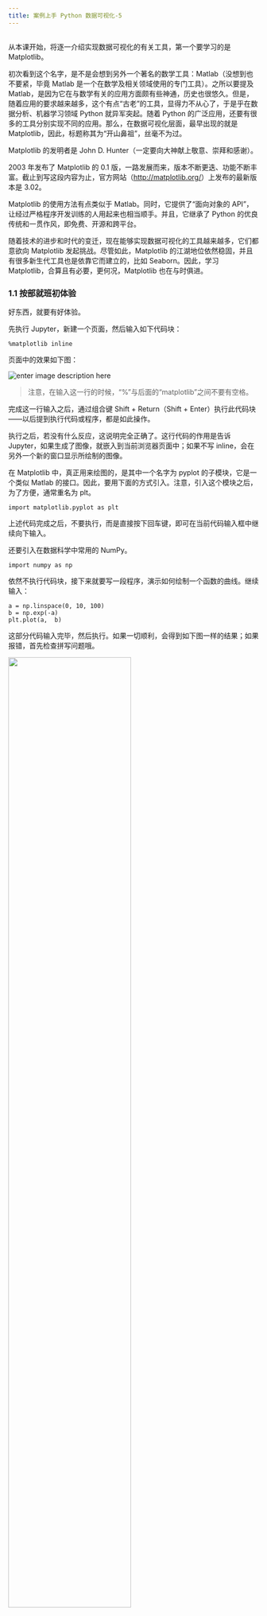 ```yaml
---
title: 案例上手 Python 数据可视化-5
---
```

<article id="topicContainer" class="column_content"><h2 class="topic_title"></h2><div><p>从本课开始，将逐一介绍实现数据可视化的有关工具，第一个要学习的是 Matplotlib。</p>
<p>初次看到这个名字，是不是会想到另外一个著名的数学工具：Matlab（没想到也不要紧，毕竟 Matlab 是一个在数学及相关领域使用的专门工具）。之所以要提及 Matlab，是因为它在与数学有关的应用方面颇有些神通，历史也很悠久。但是，随着应用的要求越来越多，这个有点“古老”的工具，显得力不从心了，于是乎在数据分析、机器学习领域 Python 就异军突起。随着 Python 的广泛应用，还要有很多的工具分别实现不同的应用。那么，在数据可视化层面，最早出现的就是 Matplotlib，因此，标题称其为“开山鼻祖”，丝毫不为过。</p>
<p>Matplotlib 的发明者是 John D. Hunter（一定要向大神献上敬意、崇拜和感谢）。</p>
<p>2003 年发布了 Matplotlib 的 0.1 版，一路发展而来，版本不断更迭、功能不断丰富。截止到写这段内容为止，官方网站（<a href="http://matplotlib.org/">http://matplotlib.org/</a>）上发布的最新版本是 3.02。</p>
<p>Matplotlib 的使用方法有点类似于 Matlab。同时，它提供了“面向对象的 API”，让经过严格程序开发训练的人用起来也相当顺手。并且，它继承了 Python 的优良传统和一贯作风，即免费、开源和跨平台。</p>
<p>随着技术的进步和时代的变迁，现在能够实现数据可视化的工具越来越多，它们都意欲向 Matplotlib 发起挑战。尽管如此，Matplotlib 的江湖地位依然稳固，并且有很多新生代工具也是依靠它而建立的，比如 Seaborn。因此，学习 Matplotlib，合算且有必要，更何况，Matplotlib 也在与时俱进。</p>
<h3 id="11">1.1 按部就班初体验</h3>
<p>好东西，就要有好体验。</p>
<p>先执行 Jupyter，新建一个页面，然后输入如下代码块：</p>
<pre><code class="python language-python">%matplotlib inline
</code></pre>
<p>页面中的效果如下图：</p>
<p><img src="https://images.gitbook.cn/88136310-3346-11e9-b59c-dfe60266e7ff" alt="enter image description here" /></p>
<blockquote>
  <p>注意，在输入这一行的时候，“%”与后面的“matplotlib”之间不要有空格。</p>
</blockquote>
<p>完成这一行输入之后，通过组合键 Shift + Return（Shift + Enter）执行此代码块——以后提到执行代码或程序，都是如此操作。</p>
<p>执行之后，若没有什么反应，这说明完全正确了。这行代码的作用是告诉 Jupyter，如果生成了图像，就嵌入到当前浏览器页面中；如果不写 inline，会在另外一个新的窗口显示所绘制的图像。</p>
<p>在 Matplotlib 中，真正用来绘图的，是其中一个名字为 pyplot 的子模块，它是一个类似 Matlab 的接口。因此，要用下面的方式引入。注意，引入这个模块之后，为了方便，通常重名为 plt。</p>
<pre><code class="python language-python">import matplotlib.pyplot as plt
</code></pre>
<p>上述代码完成之后，不要执行，而是直接按下回车键，即可在当前代码输入框中继续向下输入。</p>
<p>还要引入在数据科学中常用的 NumPy。</p>
<pre><code>import numpy as np
</code></pre>
<p>依然不执行代码块，接下来就要写一段程序，演示如何绘制一个函数的曲线。继续输入：</p>
<pre><code>a = np.linspace(0, 10, 100)
b = np.exp(-a)
plt.plot(a,  b)
</code></pre>
<p>这部分代码输入完毕，然后执行。如果一切顺利，会得到如下图一样的结果；如果报错，首先检查拼写问题哦。</p>
<p><img src="https://images.gitbook.cn/f44c01e0-3346-11e9-b3a9-4f8760d3237f" width = "70%" /></p>
<p>以上代码，是在 Jupyter 中绘图的方式。如果不在这个环境中，而是想把代码写成一个可执行的 Python 文件，还需要增加一点东西。</p>
<pre><code class="python language-python">#coding: utf-8
'''
filename: ./chapter111.py
'''

import numpy as np
import matplotlib.pyplot as plt

a = np.linspace(0, 10, 100)
b = np.exp(-a)
plt.plot(a,  b)

plt.show()
</code></pre>
<p>上面的代码不是写到当前的 Jupyter 中，而是打开一个 IDE，然后把它写入其中，并保存为某名称的文件，比如这里将其命名为 chapter111.py。而后用如下命令执行：</p>
<pre><code class="bash language-bash">$ python3 chapter111.py
</code></pre>
<p>执行此程序文件之后，注意观察，会出现一个新窗口，如下图所示。</p>
<p><img src="https://images.gitbook.cn/34938b10-3347-11e9-b3a9-4f8760d3237f" width = "60%" /></p>
<p>这个图提供的功能也不少，可以试一试图示中下面一排功能按钮，体会它们的作用。</p>
<p>以上体验了两种开发环境中制图的方式，特别提醒的是，在 IDE 中写制图程序的时候，需要增加 plt.show()，告诉程序把最终的图示展现出来。通常一个程序就一条这个语句，不论在这个程序中有多少个图。</p>
<p>根据数据科学工作者的习惯，我们还是使用 Jupyter，下文都如此。</p>
<p>在上面的代码中，核心就是 plt.plot 函数，可以通过下面的方式查看这个函数的完整内容。</p>
<p>在 Jupyter 中输入：</p>
<pre><code>plt.plot?
</code></pre>
<p>执行之后，可以看到关于此函数的完整内容。下面是摘录的一部分：</p>
<blockquote>
  <p>Signature: plt.plot(*args, scalex=True, scaley=True, data=None, **kwargs)
  Docstring:
  Plot y versus x as lines and/or markers.</p>
  <p>Call signatures::</p>
<pre><code>plot([x], y, [fmt], data=None, **kwargs)
plot([x], y, [fmt], [x2], y2, [fmt2], ..., **kwargs)
</code></pre>
  <p>The coordinates of the points or line nodes are given by <em>x</em>, <em>y</em>.</p>
</blockquote>
<p>plt.plot 主要用于绘制曲线和点，需要提供 x 和 y 两个坐标轴的参数。至于这个函数的详细应用，后面会讲述。在这里，请掌握一种<strong>重要的学习方法：查看帮助文档</strong>。操作方式就如同上面所示。</p>
<p>以上绘图过程，其基本思路是承接了 Matlab 的思想，不是在现代编程语言中所倡导的“面向对象”的思想——但并不意味着这种方式不能使用。</p>
<p>那么，如果依据“面向对象”的思想，怎么使用 Matplotlib 作图呢？</p>
<p>先看来自 Matplotlib 官网上的一张图，这张图的内涵相当丰富。</p>
<p><img src="https://images.gitbook.cn/6e9a6ea0-3347-11e9-ae61-ab46ecd2ee1c" width = "80%" /></p>
<p>这张图，可以看做是一张 Matplotlib 的藏宝图，在以后的课程中，我们会对其中的各对象逐一剖析，内化为自己的知识。</p>
<p>如果将这张图或绘制这张图的过程看作对象，那么图中各元素就是“属性”，其呈现的结果就是“属性的值”，而制作某个元素就是用对象的“方法”实现了。</p>
<p>比如把图中的坐标系看做一个对象，那么在这个坐标系中绘制一条曲线（例如上图中蓝色的那条曲线），就是执行这个坐标系的一种绘图方法。而所绘制的图线的颜色，则是此曲线的属性（属性值是“蓝色”）。</p>
<p>下面就依照“面向对象”的过程，绘制图像。</p>
<p>（1）创建 Figure 对象，它类似于一张画布，可以在这张画布上绘制其他对象。</p>
<pre><code class="python language-python">fig = plt.figure()
</code></pre>
<p>首先创建一个 Figure 对象，它就相当于一张画布。</p>
<p>创建 Figure 实例对象的方法还可以是：plt.Figure()。</p>
<p>（2）创建坐标系</p>
<p>如果要绘制某种曲线，坐标系是不可或缺的。依据面向对象的思想，所创建的 fig 实例对象，应该具有一种创建坐标系的方法。</p>
<p>这个推论完全正确。</p>
<p>继续在上面的代码块中写如下语句：</p>
<pre><code class="python language-python">ax = fig.add_axes([0.1, 0.1, 0.8, 0.8])
</code></pre>
<p>add_axes 就是 fig 实例对象中用来创建坐标系的方法，即由此创建了一个 axes 对象，用变量 ax 引用。</p>
<p>如果想知道 fig 实例对象中都有哪些方法？可以如此操作。</p>
<p>在一个代码块中先输入 fig.（注意那个英文句点），然后按下键盘上的 TAB 键，就会看到下图的效果，这里面的都是 fig 实例的属相和方法。因此，不用有意识地去记忆，使用这种方式查找方法和属性名称。</p>
<p><img src="https://images.gitbook.cn/f0394350-3347-11e9-b3a9-4f8760d3237f" width = "80%" /></p>
<p>再解释一下上面那一行代码。参数 [0.1, 0.1, 0.8, 0.8] 确定了这个坐标系的位置，其含义为 [left, bottom, width, height]，左右尺寸都是相对于画布（即 fig 对象）的百分比。例如，第一个 0.1，表示坐标系的左侧相对画布左侧距离为画布宽度的 10%；第四个 0.8，表示坐标系的高度为画布高度的 80%。</p>
<p>目前，代码块中有了上述两行代码了，执行后，就可以看到一张已经有坐标系的图了。</p>
<p><img src="https://images.gitbook.cn/51048270-3349-11e9-ae61-ab46ecd2ee1c" width = "80%" /></p>
<p>（3）在坐标系内画曲线</p>
<p>利用 fig.add_axes() 创建了一个 Axes 对象，它跟 Figure 对象类似，都是“容器”，即 Axes 对象可以包含其他东西。</p>
<p>还是按照“面向对象”的思路，调用变量 ax 所引用的 axes 对象的方法（切换到 Jupyter）。</p>
<p>在前面的代码块里面，接着写入下面的语句：</p>
<pre><code class="python language-python">a = np.linspace(0, 10, 100)
b = np.exp(-a)
ax.plot(a, b)
</code></pre>
<p>写好这段代码，就可以立刻执行了，看下效果，如下图所示。</p>
<p><img src="https://images.gitbook.cn/87f5e8a0-3349-11e9-bff5-05638cbe7e78" width = "80%" /></p>
<p>如此，就完成了制图，得到了函数曲线。</p>
<p>以上两个作图过程，可以理解为两种风格：</p>
<ul>
<li>第一种是继承了 Matlab 的做法，称为“Matlab 风格”，主要是通过 plt 操作各种绘图相关的函数；</li>
<li>第二种以“面向对象”的编程思想为基础，通过对象的方法和属性完成作图。</li>
</ul>
<p>两者所使用的方法和属性也都是相同的或类似的，下表分别列出了常用的几项。</p>
<table>
<thead>
<tr>
<th>plt 函数</th>
<th>ax 对象方法</th>
</tr>
</thead>
<tbody>
<tr>
<td>plt.plot</td>
<td>ax.plot</td>
</tr>
<tr>
<td>plt.legend</td>
<td>ax.legend</td>
</tr>
<tr>
<td>plt.xlabel</td>
<td>ax.set_xlabel</td>
</tr>
<tr>
<td>plt.ylabel</td>
<td>ax.set_ylabel</td>
</tr>
<tr>
<td>plt.xlim</td>
<td>ax.set_xlim</td>
</tr>
<tr>
<td>plt.ylim</td>
<td>ax.set_ylim</td>
</tr>
<tr>
<td>plt.title</td>
<td>ax.set_title</td>
</tr>
</tbody>
</table>
<p>“面向对象”和“Matlab 风格”没有优劣之分，因此，后面会交叉使用，请不必厚此薄彼。</p>
<p>用 Matplotlib 除了能完成函数曲线图之外，还能做常规的统计图，比如直方图，它是统计学中常用的一种图形。</p>
<p>在新的代码块中输入如下代码：</p>
<pre><code class="python language-python">from numpy.random import normal,rand
fig = plt.figure()
ax = fig.add_axes([0.1, 0.1, 0.8, 0.8])
x = normal(size=200)
ax.hist(x, bins=30)
</code></pre>
<p>然后执行，会看到下图效果：</p>
<p><img src="https://images.gitbook.cn/d0d6fb90-3349-11e9-ae61-ab46ecd2ee1c" width = "65%" /></p>
<p>因为所用的是随机数，所以，看到的直方图可能互不相同。</p>
<p>ax.hist 就是坐标系对象绘制直方图的方法。</p>
<p>当然，可以绘制的图还有很多种，后面我们会逐渐接触到。</p>
<h3 id="">总结</h3>
<p>本课是对 Matplot 的初步体验，特别介绍了两种制图方式。在初步接触中，几个函数（方法），并且重点强调要阅读帮助文档，这是一种重要学习方法。</p>
<hr />
<p>此外，还有如下学习资源，供选择使用：</p>
<ul>
<li><a href="https://github.com/qiwsir/data_visualization">本课程的代码仓库</a></li>
<li><a href="https://github.com/qiwsir/DataSet">本课程所需的数据集</a></li>
</ul>
<h3 id="-1">答疑与交流</h3>
<blockquote>
  <p><strong>为了方便与作者交流与学习，GitChat 编辑团队组织了一个《Python数据可视化》读者交流群，添加小助手-伽利略微信：「GitChatty6」，回复关键字「288」给小助手伽利略获取入群资格。</strong></p>
</blockquote></div></article>